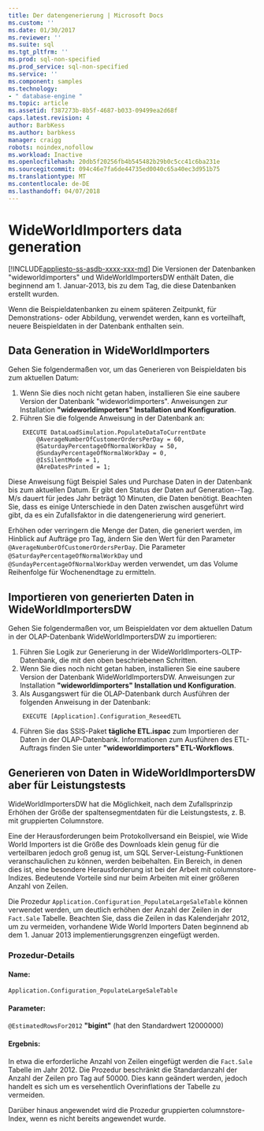 ```yaml
---
title: Der datengenerierung | Microsoft Docs
ms.custom: ''
ms.date: 01/30/2017
ms.reviewer: ''
ms.suite: sql
ms.tgt_pltfrm: ''
ms.prod: sql-non-specified
ms.prod_service: sql-non-specified
ms.service: ''
ms.component: samples
ms.technology:
- " database-engine "
ms.topic: article
ms.assetid: f387273b-8b5f-4687-b033-09499ea2d68f
caps.latest.revision: 4
author: BarbKess
ms.author: barbkess
manager: craigg
robots: noindex,nofollow
ms.workload: Inactive
ms.openlocfilehash: 20db5f20256fb4b545482b29b0c5cc41c6ba231e
ms.sourcegitcommit: 094c46e7fa6de44735ed0040c65a40ec3d951b75
ms.translationtype: MT
ms.contentlocale: de-DE
ms.lasthandoff: 04/07/2018
---
```

# <a name="wideworldimporters-data-generation"></a>WideWorldImporters data generation
[!INCLUDE[appliesto-ss-asdb-xxxx-xxx-md](../../includes/appliesto-ss-asdb-xxxx-xxx-md.md)]
Die Versionen der Datenbanken "wideworldimporters" und WideWorldImportersDW enthält Daten, die beginnend am 1. Januar-2013, bis zu dem Tag, die diese Datenbanken erstellt wurden.

Wenn die Beispieldatenbanken zu einem späteren Zeitpunkt, für Demonstrations- oder Abbildung, verwendet werden, kann es vorteilhaft, neuere Beispieldaten in der Datenbank enthalten sein.

## <a name="data-generation-in-wideworldimporters"></a>Data Generation in WideWorldImporters

Gehen Sie folgendermaßen vor, um das Generieren von Beispieldaten bis zum aktuellen Datum:

1. Wenn Sie dies noch nicht getan haben, installieren Sie eine saubere Version der Datenbank "wideworldimporters". Anweisungen zur Installation **"wideworldimporters" Installation und Konfiguration**.
2. Führen Sie die folgende Anweisung in der Datenbank an:

```
    EXECUTE DataLoadSimulation.PopulateDataToCurrentDate
        @AverageNumberOfCustomerOrdersPerDay = 60,
        @SaturdayPercentageOfNormalWorkDay = 50,
        @SundayPercentageOfNormalWorkDay = 0,
        @IsSilentMode = 1,
        @AreDatesPrinted = 1;
```

Diese Anweisung fügt Beispiel Sales und Purchase Daten in der Datenbank bis zum aktuellen Datum. Er gibt den Status der Daten auf Generation--Tag. M/s dauert für jedes Jahr beträgt 10 Minuten, die Daten benötigt. Beachten Sie, dass es einige Unterschiede in den Daten zwischen ausgeführt wird gibt, da es ein Zufallsfaktor in die datengenerierung wird generiert.

Erhöhen oder verringern die Menge der Daten, die generiert werden, im Hinblick auf Aufträge pro Tag, ändern Sie den Wert für den Parameter `@AverageNumberOfCustomerOrdersPerDay`. Die Parameter `@SaturdayPercentageOfNormalWorkDay` und `@SundayPercentageOfNormalWorkDay` werden verwendet, um das Volume Reihenfolge für Wochenendtage zu ermitteln.

## <a name="importing-generated-data-in-wideworldimportersdw"></a>Importieren von generierten Daten in WideWorldImportersDW

Gehen Sie folgendermaßen vor, um Beispieldaten vor dem aktuellen Datum in der OLAP-Datenbank WideWorldImportersDW zu importieren:

1. Führen Sie Logik zur Generierung in der WideWorldImporters-OLTP-Datenbank, die mit den oben beschriebenen Schritten.
2. Wenn Sie dies noch nicht getan haben, installieren Sie eine saubere Version der Datenbank WideWorldImportersDW. Anweisungen zur Installation **"wideworldimporters" Installation und Konfiguration**.
3. Als Ausgangswert für die OLAP-Datenbank durch Ausführen der folgenden Anweisung in der Datenbank:

```
    EXECUTE [Application].Configuration_ReseedETL
```

4. Führen Sie das SSIS-Paket **tägliche ETL.ispac** zum Importieren der Daten in der OLAP-Datenbank. Informationen zum Ausführen des ETL-Auftrags finden Sie unter **"wideworldimporters" ETL-Workflows**.

## <a name="generating-data-in-wideworldimportersdw-for-performance-testing"></a>Generieren von Daten in WideWorldImportersDW aber für Leistungstests

WideWorldImportersDW hat die Möglichkeit, nach dem Zufallsprinzip Erhöhen der Größe der spaltensegmentdaten für die Leistungstests, z. B. mit gruppierten Columnstore.

Eine der Herausforderungen beim Protokollversand ein Beispiel, wie Wide World Importers ist die Größe des Downloads klein genug für die verteilbaren jedoch groß genug ist, um SQL Server-Leistung-Funktionen veranschaulichen zu können, werden beibehalten. Ein Bereich, in denen dies ist, eine besondere Herausforderung ist bei der Arbeit mit columnstore-Indizes. Bedeutende Vorteile sind nur beim Arbeiten mit einer größeren Anzahl von Zeilen. 

Die Prozedur `Application.Configuration_PopulateLargeSaleTable` können verwendet werden, um deutlich erhöhen der Anzahl der Zeilen in der `Fact.Sale` Tabelle. Beachten Sie, dass die Zeilen in das Kalenderjahr 2012, um zu vermeiden, vorhandene Wide World Importers Daten beginnend ab dem 1. Januar 2013 implementierungsgrenzen eingefügt werden.

### <a name="procedure-details"></a>Prozedur-Details

#### <a name="name"></a>Name: 

    Application.Configuration_PopulateLargeSaleTable

#### <a name="parameters"></a>Parameter:

  `@EstimatedRowsFor2012` **"bigint"** (hat den Standardwert 12000000)

#### <a name="result"></a>Ergebnis:

In etwa die erforderliche Anzahl von Zeilen eingefügt werden die `Fact.Sale` Tabelle im Jahr 2012. Die Prozedur beschränkt die Standardanzahl der Anzahl der Zeilen pro Tag auf 50000. Dies kann geändert werden, jedoch handelt es sich um es versehentlich Overinflations der Tabelle zu vermeiden.

Darüber hinaus angewendet wird die Prozedur gruppierten columnstore-Index, wenn es nicht bereits angewendet wurde.
